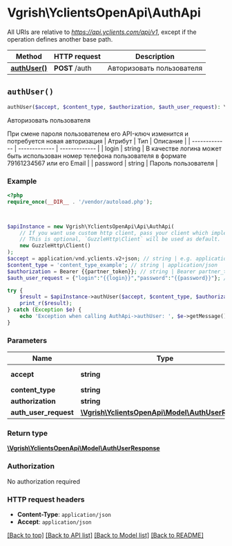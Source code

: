 # Vgrish\YclientsOpenApi\AuthApi

All URIs are relative to *https://api.yclients.com/api/v1*, except if the operation defines another base path.

| Method | HTTP request | Description |
| ------------- | ------------- | ------------- |
| [**authUser()**](AuthApi.md#authUser) | **POST** /auth | Авторизовать пользователя |


## `authUser()`

```php
authUser($accept, $content_type, $authorization, $auth_user_request): \Vgrish\YclientsOpenApi\Model\AuthUserResponse
```

Авторизовать пользователя

При смене пароля пользователем его API-ключ изменится и потребуется новая авторизация    | Атрибут  | Тип | Описание |  | ------------- | ------------- | ------------- |  | login  | string  | В качестве логина может быть использован номер телефона пользователя в формате 79161234567 или его Email |  | password  | string  | Пароль пользователя |

### Example

```php
<?php
require_once(__DIR__ . '/vendor/autoload.php');



$apiInstance = new Vgrish\YclientsOpenApi\Api\AuthApi(
    // If you want use custom http client, pass your client which implements `GuzzleHttp\ClientInterface`.
    // This is optional, `GuzzleHttp\Client` will be used as default.
    new GuzzleHttp\Client()
);
$accept = application/vnd.yclients.v2+json; // string | e.g. application/vnd.yclients.v2+json
$content_type = 'content_type_example'; // string | application/json
$authorization = Bearer {{partner_token}}; // string | Bearer partner_token
$auth_user_request = {"login":"{{login}}","password":"{{password}}"}; // \Vgrish\YclientsOpenApi\Model\AuthUserRequest

try {
    $result = $apiInstance->authUser($accept, $content_type, $authorization, $auth_user_request);
    print_r($result);
} catch (Exception $e) {
    echo 'Exception when calling AuthApi->authUser: ', $e->getMessage(), PHP_EOL;
}
```

### Parameters

| Name | Type | Description  | Notes |
| ------------- | ------------- | ------------- | ------------- |
| **accept** | **string**| e.g. application/vnd.yclients.v2+json | |
| **content_type** | **string**| application/json | |
| **authorization** | **string**| Bearer partner_token | |
| **auth_user_request** | [**\Vgrish\YclientsOpenApi\Model\AuthUserRequest**](../Model/AuthUserRequest.md)|  | [optional] |

### Return type

[**\Vgrish\YclientsOpenApi\Model\AuthUserResponse**](../Model/AuthUserResponse.md)

### Authorization

No authorization required

### HTTP request headers

- **Content-Type**: `application/json`
- **Accept**: `application/json`

[[Back to top]](#) [[Back to API list]](../../README.md#endpoints)
[[Back to Model list]](../../README.md#models)
[[Back to README]](../../README.md)
